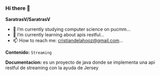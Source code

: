 ### Hi there 👋


**SaratrasV/SaratrasV** 


- 🔭 I’m currently studying computer science on pucmm...
- 🌱 I’m currently learning about apis restful...
- 📫 How to reach me: cristiandelahooz@gmail.com...


**Contenido:** `Streaming`


**Documentacion:** es un proyecto de java donde se implementa una api restful de streaming con la ayuda de Jersey 
